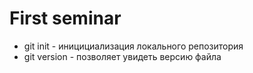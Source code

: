 # First seminar #
* git init - иницициализация локального репозитория
* git version - позволяет увидеть версию файла